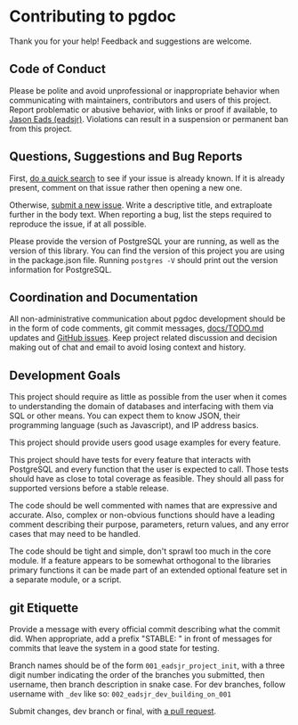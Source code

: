 # Contributing to pgdoc

Thank you for your help! Feedback and suggestions are welcome.


## Code of Conduct

Please be polite and avoid unprofessional or inappropriate behavior when communicating with maintainers, contributors and users of this project. Report problematic or abusive behavior, with links or proof if available, to [Jason Eads (eadsjr)][contact-project-lead]. Violations can result in a suspension or permanent ban from this project.


## Questions, Suggestions and Bug Reports

First, [do a quick search][search-issues] to see if your issue is already known. If it is already present, comment on that issue rather then opening a new one.

Otherwise, [submit a new issue][new-issue]. Write a descriptive title, and extraploate further in the body text. When reporting a bug, list the steps required to reproduce the issue, if at all possible.

Please provide the version of PostgreSQL your are running, as well as the version of this library. You can find the version of this project you are using in the package.json file. Running `postgres -V` should print out the version information for PostgreSQL.


## Coordination and Documentation

All non-administrative communication about pgdoc development should be in the form of code comments, git commit messages, [docs/TODO.md][todo-file] updates and [GitHub issues][search-issues]. Keep project related discussion and decision making out of chat and email to avoid losing context and history.


## Development Goals

This project should require as little as possible from the user when it comes to understanding the domain of databases and interfacing with them via SQL or other means. You can expect them to know JSON, their programming language (such as Javascript), and IP address basics.

This project should provide users good usage examples for every feature.

This project should have tests for every feature that interacts with PostgreSQL and every function that the user is expected to call. Those tests should have as close to total coverage as feasible. They should all pass for supported versions before a stable release.

The code should be well commented with names that are expressive and accurate. Also, complex or non-obvious functions should have a leading comment describing their purpose, parameters, return values, and any error cases that may need to be handled.

The code should be tight and simple, don't sprawl too much in the core module. If a feature appears to be somewhat orthogonal to the libraries primary functions it can be made part of an extended optional feature set in a separate module, or a script.


## git Etiquette

Provide a message with every official commit describing what the commit did. When appropriate, add a prefix "STABLE: " in front of messages for commits that leave the system in a good state for testing.

Branch names should be of the form `001_eadsjr_project_init`, with a three digit number indicating the order of the branches you submitted, then username, then branch description in snake case. For dev branches, follow username with `_dev` like so: `002_eadsjr_dev_building_on_001`

Submit changes, dev branch or final, with [a pull request][pull-request].


[todo-file]:https://github.com/eadsjr/pgdoc/doc/TODO.md
[search-issues]:https://github.com/search?q=repo%3Aeadsjr%2Fpgdoc&type=Issues
[new-issue]:https://github.com/eadsjr/pgdoc/issues/new
[contact-project-lead]:mailto:jeads442@gamil.com
[pull-request]:https://docs.github.com/en/github/collaborating-with-issues-and-pull-requests/creating-a-pull-request
